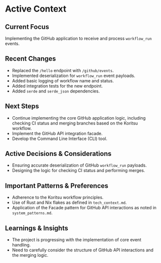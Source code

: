 # Active Context

## Current Focus

Implementing the GitHub application to receive and process `workflow_run` events.

## Recent Changes

- Replaced the `/hello` endpoint with `/github/events`.
- Implemented deserialization for `workflow_run` event payloads.
- Added basic logging of workflow name and status.
- Added integration tests for the new endpoint.
- Added `serde` and `serde_json` dependencies.

## Next Steps

- Continue implementing the core GitHub application logic, including checking CI status and merging branches based on the Koritsu workflow.
- Implement the GitHub API integration facade.
- Develop the Command Line Interface (CLI) tool.

## Active Decisions & Considerations

- Ensuring accurate deserialization of GitHub `workflow_run` payloads.
- Designing the logic for checking CI status and performing merges.

## Important Patterns & Preferences

- Adherence to the Koritsu workflow principles.
- Use of Rust and Nix flakes as defined in `tech_context.md`.
- Application of the Facade pattern for GitHub API interactions as noted in `system_patterns.md`.

## Learnings & Insights

- The project is progressing with the implementation of core event handling.
- Need to carefully consider the structure of GitHub API interactions and the merging logic.
